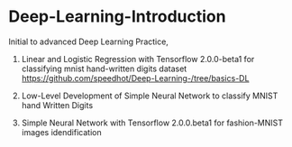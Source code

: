 # Deep-Learning-Introduction
Initial to advanced Deep Learning Practice,
1. Linear and Logistic Regression with Tensorflow 2.0.0-beta1 for classifying mnist hand-written digits dataset https://github.com/speedhot/Deep-Learning-/tree/basics-DL 

2. Low-Level Development of Simple Neural Network to classify MNIST hand Written Digits

3. Simple Neural Network with Tensorflow 2.0.0.beta1 for fashion-MNIST images idendification



